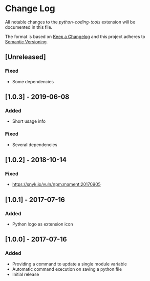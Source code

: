 # Change Log

All notable changes to the *python-coding-tools* extension will be documented in this file.

The format is based on [Keep a Changelog](http://keepachangelog.com/en/1.0.0/)
and this project adheres to [Semantic Versioning](http://semver.org/spec/v2.0.0.html).

## [Unreleased]

### Fixed

- Some dependencies

## [1.0.3] - 2019-06-08

### Added

- Short usage info

### Fixed

- Several dependencies

## [1.0.2] - 2018-10-14

### Fixed

- <https://snyk.io/vuln/npm:moment:20170905>

## [1.0.1] - 2017-07-16

### Added

- Python logo as extension icon

## [1.0.0] - 2017-07-16

### Added

- Providing a command to update a single module variable
- Automatic command execution on saving a python file
- Initial release
